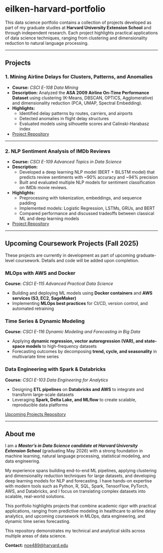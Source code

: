 # eilken-harvard-portfolio

This data science portfolio contains a collection of projects developed as part of my graduate studies at **Harvard University Extension School** and through independent research. Each project highlights practical applications of data science techniques, ranging from clustering and dimensionality reduction to natural language processing.

---

## Projects

### 1. Mining Airline Delays for Clusters, Patterns, and Anomalies
- **Course:** *CSCI E-108 Data Mining*  
- **Description:** Analyzed the **ASA 2009 Airline On-Time Performance Dataset** using clustering (K-Means, DBSCAN, OPTICS, Agglomerative) and dimensionality reduction (PCA, UMAP, Spectral Embedding).  
- **Highlights:**
  - Identified delay patterns by routes, carriers, and airports  
  - Detected anomalies in flight delay structures  
  - Evaluated models using silhouette scores and Calinski-Harabasz index  
- [Project Repository](./data_mining_airline_delays_project)

---

### 2. NLP Sentiment Analysis of IMDb Reviews
- **Course:** *CSCI E-109 Advanced Topics in Data Science*  
- **Description:**
  - Developed a deep learning NLP model (BERT + BiLSTM model) that predicts review sentiments with ~90% accuracy and ~94% precision
  - Built and evaluated multiple NLP models for sentiment classification on IMDb movie reviews.  
- **Highlights:**
  - Preprocessing with tokenization, embeddings, and sequence padding  
  - Implemented models: Logistic Regression, LSTMs, GRUs, and BERT  
  - Compared performance and discussed tradeoffs between classical ML and deep learning models  
- [Project Repository](./nlp_sentiment_analysis_project)

---

## Upcoming Coursework Projects (Fall 2025)  

These projects are currently in development as part of upcoming graduate-level coursework. Details and code will be added upon completion.  

### MLOps with AWS and Docker  
**Course:** *CSCI E-115 Advanced Practical Data Science*  
- Building and deploying ML models using **Docker containers** and **AWS services (S3, EC2, SageMaker)**  
- Implementing **MLOps best practices** for CI/CD, version control, and automated retraining  

### Time Series & Dynamic Modeling  
**Course:** *CSCI E-116 Dynamic Modeling and Forecasting in Big Data* 
- Applying **dynamic regression, vector autoregression (VAR), and state-space models** to high-frequency datasets  
- Forecasting outcomes by decomposing **trend, cycle, and seasonality** in multivariate time series  

### Data Engineering with Spark & Databricks  
**Course:** *CSCI E-103 Data Engineering for Analytics*  
- Designing **ETL pipelines** on **Databricks and AWS** to integrate and transform large-scale datasets  
- Leveraging **Spark, Delta Lake, and MLflow** to create scalable, reproducible data platforms  

[Upcoming Projects Repository](./upcoming_projects)  

---

## About me
I am a ***Master’s in Data Science candidate at Harvard University Extension School*** (graduating May 2026) with a strong foundation in machine learning, natural language processing, statistical modeling, and data engineering.

My experience spans building end-to-end ML pipelines, applying clustering and dimensionality reduction techniques for large datasets, and developing deep learning models for NLP and forecasting. I have hands-on expertise with modern tools such as Python, R, SQL, Spark, TensorFlow, PyTorch, AWS, and Databricks, and I focus on translating complex datasets into scalable, real-world solutions.

This portfolio highlights projects that combine academic rigor with practical applications, ranging from predictive modeling in healthcare to airline delay analytics, and upcoming coursework in MLOps, data engineering, and dynamic time series forecasting.

This repository demonstrates my technical and analytical skills across multiple areas of data science. 

**Contact:** noe489@harvard.edu

